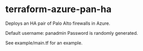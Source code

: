 # terraform-azure-pan-ha
Deploys an HA pair of Palo Alto firewalls in Azure.

Default username: panadmin
Password is randomly generated.

See example/main.tf for an example.